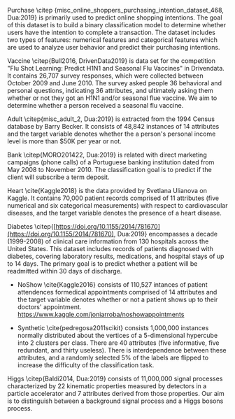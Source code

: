 Purchase \citep {misc_online_shoppers_purchasing_intention_dataset_468, Dua:2019} is primarily used to predict online shopping intentions. The goal of this dataset is to build a binary classification model to determine whether users have the intention to complete a transaction. The dataset includes two types of features: numerical features and categorical features which are used to analyze user behavior and predict their purchasing intentions.

Vaccine \citep{Bull2016, DrivenData2019} is data set for the competition "Flu Shot Learning: Predict H1N1 and Seasonal Flu Vaccines" in Drivendata. It contains 26,707 survey responses, which were collected between October 2009 and June 2010. The survey asked people 36 behavioral and personal questions, indicating 36 attributes, and ultimately asking them whether or not they got an H1N1 and/or seasonal flue vaccine. We aim to determine whether a person received a seasonal flu vaccine.

Adult \citep{misc_adult_2, Dua:2019} is extracted from the 1994 Census database by Barry Becker. It consists of 48,842 instances of 14 attributes and the target variable denotes whether the a person's personal income level is more than $50K per year or not.

Bank \citep{MORO201422, Dua:2019} is related with direct marketing campaigns (phone calls) of a Portuguese banking institution dated from May 2008 to November 2010. The classification goal is to predict if the client will subscribe a term deposit.

Heart \cite{Kaggle2018} is the data provided by Svetlana Ulianova on Kaggle. It contains 70,000 patient records comprised of 11 attributes (five numerical and six categorical measurements) with respect to cardiovascular diseases, and the target variable denotes the presence of a heart disease.

Diabetes \citep{[https://doi.org/10.1155/2014/781670](https://doi.org/10.1155/2014/781670), Dua:2019} encompasses a decade (1999-2008) of clinical care information from 130 hospitals across the United States. This dataset includes records of patients diagnosed with diabetes, covering laboratory results, medications, and hospital stays of up to 14 days. The primary goal is to predict whether a patient will be readmitted within 30 days of discharge.

- NoShow \cite{Kaggle2016} consists of 110,527 intances of patient attendences formedical appointments comprised of 14 attributes and the target variable denotes whether or not a patient shows up to their doctors' appointment.
https://www.kaggle.com/joniarroba/noshowappointments

- Synthetic \cite{pedregosa2011scikit} consists 1,000,000 instances normally distributed about the vertices of a 5-dimensional hypercube into 2 clusters per class. There are 40 attributes (five informative, five redundant, and thirty useless). There is interdependence between these attributes, and a randomly selected 5% of the labels are flipped to increase the difficulty of the classification task.

Higgs \citep{Baldi2014, Dua:2019} consists of 11,000,000 signal processes characterized by 22 kinematic properties measured by detectors in a particle accelerator and 7 attributes derived from those properties. Our aim is to distinguish between a background signal process and a Higgs bosons process.

